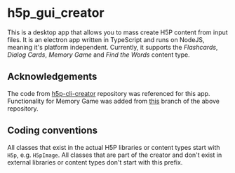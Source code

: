 # h5p_gui_creator

This is a desktop app that allows you to mass create H5P content from input files. It is an electron app written in TypeScript and runs on NodeJS, meaning it's platform independent. Currently, it supports the *Flashcards*, *Dialog Cards*, *Memory Game* and *Find the Words* content type.

## Acknowledgements
The code from <a href="https://github.com/sr258/h5p-cli-creator">h5p-cli-creator</a> repository was referenced for this app.
Functionality for Memory Game was added from <a href="https://github.com/winry-brain/h5p-cli-creator">this</a> branch of the above repository.

## Coding conventions
All classes that exist in the actual H5P libraries or content types start with `H5p`, e.g. `H5pImage`. All classes that are part of the creator and don't exist in external libraries or content types don't start with this prefix.
